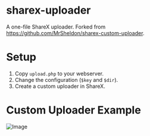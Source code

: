 # sharex-uploader
A one-file ShareX uploader. Forked from https://github.com/MrSheldon/sharex-custom-uploader.

# Setup
1. Copy `upload.php` to your webserver.
2. Change the configuration (`$key` and `$dir`).
3. Create a custom uploader in ShareX.

# Custom Uploader Example
![Image](https://i.ibb.co/p0w0nJc/Share-X-Faku-KU2o-Zl.png)
